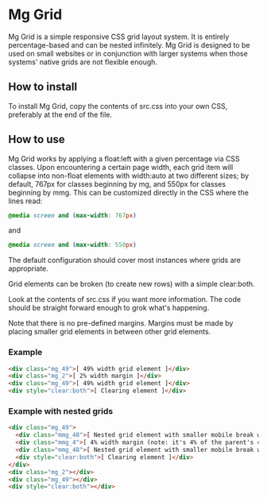 Mg Grid
=======

Mg Grid is a simple responsive CSS grid layout system. It is entirely percentage-based and can be nested infinitely. Mg Grid is designed to be used on small websites or in conjunction with larger systems when those systems' native grids are not flexible enough.

## How to install
To install Mg Grid, copy the contents of src.css into your own CSS, preferably at the end of the file.

## How to use
Mg Grid works by applying a float:left with a given percentage via CSS classes. Upon encountering a certain page width, each grid item will collapse into non-float elements with width:auto at two different sizes; by default, 767px for classes beginning by mg, and 550px for classes beginning by mmg. This can be customized directly in the CSS where the lines read:

```CSS
@media screen and (max-width: 767px)
```

and

```CSS
@media screen and (max-width: 550px)
```

The default configuration should cover most instances where grids are appropriate.

Grid elements can be broken (to create new rows) with a simple clear:both.

Look at the contents of src.css if you want more information. The code should be straight forward enough to grok what's happening.

Note that there is no pre-defined margins. Margins must be made by placing smaller grid elements in between other grid elements.

### Example

```HTML
<div class="mg_49">[ 49% width grid element ]</div>
<div class="mg_2">[ 2% width margin ]</div>
<div class="mg_49">[ 49% width grid element ]</div>
<div style="clear:both">[ Clearing element ]</div>
```

### Example with nested grids

```HTML
<div class="mg_49">
  <div class="mmg_48">[ Nested grid element with smaller mobile break width (mm) ]</div>
  <div class="mmg_4">[ 4% width margin (note: it's 4% of the parent's 48% of the total ]</div>
  <div class="mmg_48">[ Nested grid element with smaller mobile break width (mm) ]</div>
  <div style="clear:both">[ Clearing element ]</div>
</div>
<div class="mg_2"></div>
<div class="mg_49"></div>
<div style="clear:both"></div>
```
